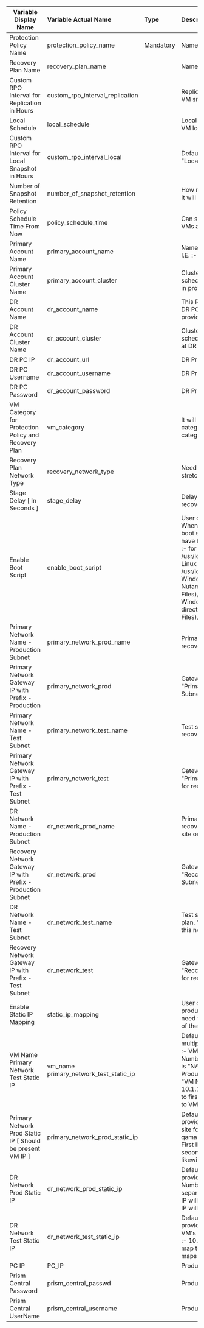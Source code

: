 
| Variable Display Name           | Variable Actual Name        | Type       | Description |
| -----------------------------  | :-------------------------- | :--------- | :------------- |
| Protection Policy Name | protection_policy_name  | Mandatory  | Name of protection policy.  |
| Recovery Plan Name  | recovery_plan_name  |   | Name of Recovery plan.  |
| Custom RPO Interval for Replication in Hours  | custom_rpo_interval_replication  |   | Replication time frequencey to replicate VM snapshots from source to destination.   |
| Local Schedule  | local_schedule  |   | Local RPO schedule to keep snapshots of VM locally.  |
| Custom RPO Interval for Local Snapshot in Hours  | custom_rpo_interval_local  |   | Default Value is 1, Should be >= 1 for "Local Schedule = True".  |
| Number of Snapshot Retention   | number_of_snapshot_retention  |   | How many snapshots should be retained. It will retain number of latest snapshots.  |
| Policy Schedule Time From Now  | policy_schedule_time  |   | Can schedule policy / start protecting VMs after certain time provided.  |
| Primary Account Name  | primary_account_name  |   | Name of Calm Account at Production PC. I.E. :- NTNX_LOCAL_AZ.  |
| Primary Account Cluster Name  | primary_account_cluster  |   | Cluster name for policy and recovery plan schedule. This cluster should be present in provided Calm Account.  |
| DR Account Name  | dr_account_name  |   | This Runbook will create Calm Account of DR PC on production PC with this provided name.  |
| DR Account Cluster Name  | dr_account_cluster  |   | Cluster name for policy and recovery plan schedule. This cluster should be present at DR PC.  |
| DR PC IP  | dr_account_url  |   | DR Prism Central IP address.  |
| DR PC Username  | dr_account_username  |   | DR Prism Central username.  |
| DR PC Password  | dr_account_password  |   | DR Prism Central Password.  |
| VM Category for Protection Policy and Recovery Plan  | vm_category  |   | It will protect VMs depending upon categories. You will need to provide category names in json format.  |
| Recovery Plan Network Type  | recovery_network_type  |   | Need to choose from two type : stretched, non-stretched.  |
| Stage Delay [ In Seconds ]  | stage_delay  |   | Delay between stages / boot order for recovery plan.  |
| Enable Boot Script   | enable_boot_script  |   | User can provide boot script to each VM. Whenever recovery plan executes this boot script will run on those VMs which have boot scripts available on below path :- for Linux - production --> /usr/local/sbin/production_vm_recovery   Linux - Test --> /usr/local/sbin/test_vm_recovery,  and for Windows - Production --> (Relative to Nutanix directory in Program Files)/scripts/production/vm_recovery.bat Windows - Test --> (Relative to Nutanix directory in Program Files)/scripts/test/vm_recovery.bat  |
| Primary Network Name - Production Subnet  | primary_network_prod_name  |   | Primary subnet name at production PC for recovery plan.  |
| Primary Network Gateway IP with Prefix - Production  | primary_network_prod  |   | Gateway IP with network prefix of "Primary Network Name - Production Subnet" for recovery plan.  |
| Primary Network Name - Test Subnet  | primary_network_test_name  |   | Test subnet name at production PC for recovery plan.  |
| Primary Network Gateway IP with Prefix - Test Subnet  | primary_network_test  |   | Gateway IP with network prefix of "Primary Network Name - Test Subnet" for recovery plan.  |
| DR Network Name - Production Subnet  | dr_network_prod_name  |   | Primary subnet name at DR PC for recovery plan. VM will be recoverd at DR site on this network for actual disaster.  |
| Recovery Network Gateway IP with Prefix - Production Subnet  | dr_network_prod  |   | Gateway IP with network prefix of "Recovery Network Name - Production Subnet" for recovery plan.  |
| DR Network Name - Test Subnet  | dr_network_test_name  |   | Test subnet name at DR PC for recovery plan. VM will be recoverd at DR site on this network while testing disaster.  |
| Recovery Network Gateway IP with Prefix - Test Subnet  | dr_network_test  |   | Gateway IP with network prefix of "Recovery Network Name - Test Subnet" for recovery plan.  |
| Enable Static IP Mapping   | static_ip_mapping  |   | User can assign static IP's to VMs at production / Recovery networks. If user need to provide static IP mapping to any of the VM choose True.  |
| VM Name Primary Network Test Static IP  | vm_name primary_network_test_static_ip |   | Default Value is "NA". User Can provide multiple VM Names qama separated. IE. :- VM1, VM2. Also user needs to provide Number of static IP's of VM. Default Value is "NA". User Need to provide test IP at Production site for Number of VM's in  "VM Name" qama separated. IE. :- 10.1.1.3, 10.1.1.6. First IP will gets map to first VM1 and second IP will get maps to VM2 and likewise.  |
| Primary Network Prod Static IP [ Should be present VM IP ]  | primary_network_prod_static_ip |   | Default Value is "NA". User Need to provide Current IP of VM at Production site for Number of VM's in  "VM Name" qama separated. IE. :- 10.1.1.3, 10.1.1.6. First IP will gets map to first VM1 and second IP will get maps to VM2 and likewise.  |
| DR Network Prod Static IP  | dr_network_prod_static_ip  |   | Default Value is "NA". User Need to provide DR Production Network IP  for Number of VM's in  "VM Name" qama separated. IE. :- 10.1.1.3, 10.1.1.6. First IP will gets map to first VM1 and second IP will get maps to VM2 and likewise.  |
| DR Network Test Static IP  | dr_network_test_static_ip  |   | Default Value is "NA". User Need to provide DR Test Network IP  for Number of VM's in  "VM Name" qama separated. IE. :- 10.1.1.3, 10.1.1.6. First IP will gets map to first VM1 and second IP will get maps to VM2 and likewise.  |
| PC IP  | PC_IP  |   | Production Prism Central IP address.  |
| Prism Central Password  | prism_central_passwd  |   | Production Prism Central Password.  |
| Prism Central UserName  | prism_central_username  |   | Production Prism Central Username.  |

